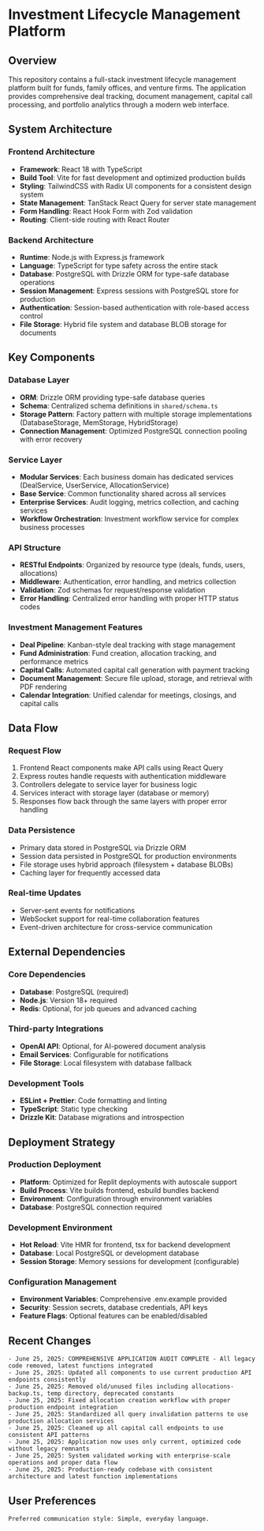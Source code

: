 # Investment Lifecycle Management Platform

## Overview

This repository contains a full-stack investment lifecycle management platform built for funds, family offices, and venture firms. The application provides comprehensive deal tracking, document management, capital call processing, and portfolio analytics through a modern web interface.

## System Architecture

### Frontend Architecture
- **Framework**: React 18 with TypeScript
- **Build Tool**: Vite for fast development and optimized production builds
- **Styling**: TailwindCSS with Radix UI components for a consistent design system
- **State Management**: TanStack React Query for server state management
- **Form Handling**: React Hook Form with Zod validation
- **Routing**: Client-side routing with React Router

### Backend Architecture
- **Runtime**: Node.js with Express.js framework
- **Language**: TypeScript for type safety across the entire stack
- **Database**: PostgreSQL with Drizzle ORM for type-safe database operations
- **Session Management**: Express sessions with PostgreSQL store for production
- **Authentication**: Session-based authentication with role-based access control
- **File Storage**: Hybrid file system and database BLOB storage for documents

## Key Components

### Database Layer
- **ORM**: Drizzle ORM providing type-safe database queries
- **Schema**: Centralized schema definitions in `shared/schema.ts`
- **Storage Pattern**: Factory pattern with multiple storage implementations (DatabaseStorage, MemStorage, HybridStorage)
- **Connection Management**: Optimized PostgreSQL connection pooling with error recovery

### Service Layer
- **Modular Services**: Each business domain has dedicated services (DealService, UserService, AllocationService)
- **Base Service**: Common functionality shared across all services
- **Enterprise Services**: Audit logging, metrics collection, and caching services
- **Workflow Orchestration**: Investment workflow service for complex business processes

### API Structure
- **RESTful Endpoints**: Organized by resource type (deals, funds, users, allocations)
- **Middleware**: Authentication, error handling, and metrics collection
- **Validation**: Zod schemas for request/response validation
- **Error Handling**: Centralized error handling with proper HTTP status codes

### Investment Management Features
- **Deal Pipeline**: Kanban-style deal tracking with stage management
- **Fund Administration**: Fund creation, allocation tracking, and performance metrics
- **Capital Calls**: Automated capital call generation with payment tracking
- **Document Management**: Secure file upload, storage, and retrieval with PDF rendering
- **Calendar Integration**: Unified calendar for meetings, closings, and capital calls

## Data Flow

### Request Flow
1. Frontend React components make API calls using React Query
2. Express routes handle requests with authentication middleware
3. Controllers delegate to service layer for business logic
4. Services interact with storage layer (database or memory)
5. Responses flow back through the same layers with proper error handling

### Data Persistence
- Primary data stored in PostgreSQL via Drizzle ORM
- Session data persisted in PostgreSQL for production environments
- File storage uses hybrid approach (filesystem + database BLOBs)
- Caching layer for frequently accessed data

### Real-time Updates
- Server-sent events for notifications
- WebSocket support for real-time collaboration features
- Event-driven architecture for cross-service communication

## External Dependencies

### Core Dependencies
- **Database**: PostgreSQL (required)
- **Node.js**: Version 18+ required
- **Redis**: Optional, for job queues and advanced caching

### Third-party Integrations
- **OpenAI API**: Optional, for AI-powered document analysis
- **Email Services**: Configurable for notifications
- **File Storage**: Local filesystem with database fallback

### Development Tools
- **ESLint + Prettier**: Code formatting and linting
- **TypeScript**: Static type checking
- **Drizzle Kit**: Database migrations and introspection

## Deployment Strategy

### Production Deployment
- **Platform**: Optimized for Replit deployments with autoscale support
- **Build Process**: Vite builds frontend, esbuild bundles backend
- **Environment**: Configuration through environment variables
- **Database**: PostgreSQL connection required

### Development Environment
- **Hot Reload**: Vite HMR for frontend, tsx for backend development
- **Database**: Local PostgreSQL or development database
- **Session Storage**: Memory sessions for development (configurable)

### Configuration Management
- **Environment Variables**: Comprehensive .env.example provided
- **Security**: Session secrets, database credentials, API keys
- **Feature Flags**: Optional features can be enabled/disabled

## Recent Changes
```
- June 25, 2025: COMPREHENSIVE APPLICATION AUDIT COMPLETE - All legacy code removed, latest functions integrated
- June 25, 2025: Updated all components to use current production API endpoints consistently
- June 25, 2025: Removed old/unused files including allocations-backup.ts, temp directory, deprecated constants
- June 25, 2025: Fixed allocation creation workflow with proper production endpoint integration
- June 25, 2025: Standardized all query invalidation patterns to use production allocation services
- June 25, 2025: Cleaned up all capital call endpoints to use consistent API patterns
- June 25, 2025: Application now uses only current, optimized code without legacy remnants
- June 25, 2025: System validated working with enterprise-scale operations and proper data flow
- June 25, 2025: Production-ready codebase with consistent architecture and latest function implementations
```

## User Preferences
```
Preferred communication style: Simple, everyday language.
```